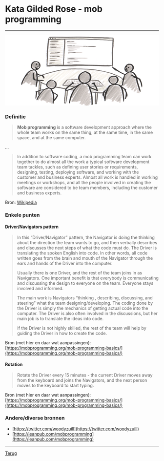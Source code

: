 # Kata Gilded Rose - mob programming
---

![Mob programming](mob_programming.png  "Mob programming")

### Definitie

>**Mob programming** is a software development approach where the whole team works on the same thing, at the same time, in the same space, and at the same computer.

...

>In addition to software coding, a mob programming team can work together to do almost all the work a typical software development team tackles, such as defining user stories or requirements, designing, testing, deploying software, and working with the customer and business experts. Almost all work is handled in working meetings or workshops, and all the people involved in creating the software are considered to be team members, including the customer and business experts.

Bron: [Wikipedia](https://en.wikipedia.org/wiki/Mob_programming)

### Enkele punten

#### Driver/Navigators pattern

>In this “Driver/Navigator” pattern, the Navigator is doing the thinking about the direction the team wants to go, and then verbally describes and discusses the next steps of what the code must do. The Driver is translating the spoken English into code. In other words, all code written goes from the brain and mouth of the Navigator through the ears and hands of the Driver into the computer.
>
>Usually there is one Driver, and the rest of the team joins in as Navigators. One important benefit is that everybody is communicating and discussing the design to everyone on the team. Everyone stays involved and informed.
>
>The main work is Navigators “thinking , describing, discussing, and steering” what the team designing/developing. The coding done by the Driver is simply the mechanics of getting actual code into the computer. The Driver is also often involved in the discussions, but her main job is to translate the ideas into code. 
>
>If the Driver is not highly skilled, the rest of the team will help by guiding the Driver in how to create the code.
>
Bron (met hier en daar wat aanpassingen): [https://mobprogramming.org/mob-programming-basics/](https://mobprogramming.org/mob-programming-basics/)

#### Rotation

>Rotate the Driver every 15 minutes - the current Driver moves away from the keyboard and joins the Navigators, and the next person moves to the keyboard to start typing.

Bron (met hier en daar wat aanpassingen): [https://mobprogramming.org/mob-programming-basics/](https://mobprogramming.org/mob-programming-basics/)

### Andere/diverse bronnen
- [https://twitter.com/woodyzuill](https://twitter.com/woodyzuill)
- [https://leanpub.com/mobprogramming](https://leanpub.com/mobprogramming)
***
[Terug](../README.md)

